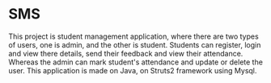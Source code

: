 # SMS
This project is student management application, where there are two types of users, one is admin, and the other is student.
Students can register, login and view there details, send their feedback and view their attendance. Whereas the admin can mark student's
attendance and update or delete the user.
This application is made on Java, on Struts2 framework using Mysql.
